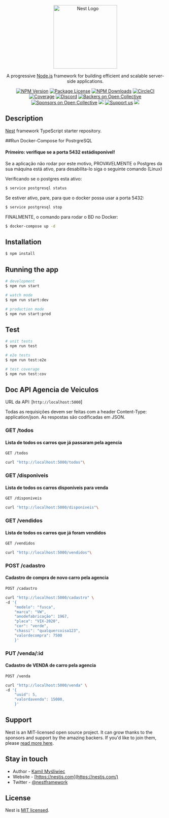 <p align="center">
  <a href="http://nestjs.com/" target="blank"><img src="https://nestjs.com/img/logo-small.svg" width="200" alt="Nest Logo" /></a>
</p>

[circleci-image]: https://img.shields.io/circleci/build/github/nestjs/nest/master?token=abc123def456
[circleci-url]: https://circleci.com/gh/nestjs/nest

  <p align="center">A progressive <a href="http://nodejs.org" target="_blank">Node.js</a> framework for building efficient and scalable server-side applications.</p>
    <p align="center">
<a href="https://www.npmjs.com/~nestjscore" target="_blank"><img src="https://img.shields.io/npm/v/@nestjs/core.svg" alt="NPM Version" /></a>
<a href="https://www.npmjs.com/~nestjscore" target="_blank"><img src="https://img.shields.io/npm/l/@nestjs/core.svg" alt="Package License" /></a>
<a href="https://www.npmjs.com/~nestjscore" target="_blank"><img src="https://img.shields.io/npm/dm/@nestjs/common.svg" alt="NPM Downloads" /></a>
<a href="https://circleci.com/gh/nestjs/nest" target="_blank"><img src="https://img.shields.io/circleci/build/github/nestjs/nest/master" alt="CircleCI" /></a>
<a href="https://coveralls.io/github/nestjs/nest?branch=master" target="_blank"><img src="https://coveralls.io/repos/github/nestjs/nest/badge.svg?branch=master#9" alt="Coverage" /></a>
<a href="https://discord.gg/G7Qnnhy" target="_blank"><img src="https://img.shields.io/badge/discord-online-brightgreen.svg" alt="Discord"/></a>
<a href="https://opencollective.com/nest#backer" target="_blank"><img src="https://opencollective.com/nest/backers/badge.svg" alt="Backers on Open Collective" /></a>
<a href="https://opencollective.com/nest#sponsor" target="_blank"><img src="https://opencollective.com/nest/sponsors/badge.svg" alt="Sponsors on Open Collective" /></a>
  <a href="https://paypal.me/kamilmysliwiec" target="_blank"><img src="https://img.shields.io/badge/Donate-PayPal-ff3f59.svg"/></a>
    <a href="https://opencollective.com/nest#sponsor"  target="_blank"><img src="https://img.shields.io/badge/Support%20us-Open%20Collective-41B883.svg" alt="Support us"></a>
  <a href="https://twitter.com/nestframework" target="_blank"><img src="https://img.shields.io/twitter/follow/nestframework.svg?style=social&label=Follow"></a>
</p>
  <!--[![Backers on Open Collective](https://opencollective.com/nest/backers/badge.svg)](https://opencollective.com/nest#backer)
  [![Sponsors on Open Collective](https://opencollective.com/nest/sponsors/badge.svg)](https://opencollective.com/nest#sponsor)-->

## Description

[Nest](https://github.com/nestjs/nest) framework TypeScript starter repository.

##Run Docker-Compose for PostrgreSQL

<h4>Primeiro: verifique se a porta 5432 estádisponível!</h4>
<p>Se a aplicação não rodar por este motivo, PROVAVELMENTE o Postgres da sua máquina está ativo, para desabilita-lo siga o seguinte comando (Linux)</p>

Verificando se o postgres esta ativo:
```bash
$ service postgresql status

```
Se estiver ativo, pare, para que o docker possa usar a porta 5432:
```bash
$ service postgresql stop
```

FINALMENTE, o comando para rodar o BD no Docker:
```bash
$ docker-compose up -d
```

## Installation

```bash
$ npm install
```

## Running the app

```bash
# development
$ npm run start

# watch mode
$ npm run start:dev

# production mode
$ npm run start:prod
```

## Test

```bash
# unit tests
$ npm run test

# e2e tests
$ npm run test:e2e

# test coverage
$ npm run test:cov
```

## Doc API Agencia de Veiculos

URL da API: [`http://localhost:5000`]

Todas as requisições devem ser feitas com a header Content-Type: application/json.
As respostas são codificadas em JSON.

### GET /todos

#### Lista de todos os carros que já passaram pela agencia

```bash
GET /todos
```

```bash
curl "http://localhost:5000/todos"\
```

### GET /disponiveis

#### Lista de todos os carros disponíveis para venda

```bash
GET /disponiveis
```

```bash
curl "http://localhost:5000/disponiveis"\
```
### GET /vendidos

#### Lista de todos os carros que já foram vendidos

```bash
GET /vendidos
```

```bash
curl "http://localhost:5000/vendidos"\
```

### POST /cadastro

#### Cadastro de compra de novo carro pela agencia

```bash
POST /cadastro
```

```bash
curl "http://localhost:5000/cadastro" \
-d '{
  	"modelo": "fusca",
	"marca": "VW",
  	"anodefabricação": 1967,
  	"placa": "VIX-2020",
  	"cor": "verde",
  	"chassi": "qualquercoisa123",
  	"valordecompra": 7500
    }'
```

### PUT /venda/:id

#### Cadastro de VENDA de carro pela agencia

```bash
POST /venda
```

```bash
curl "http://localhost:5000/venda" \
-d '{
	"uuid": 5,
  	"valordavenda": 15000,
    }'
```

## Support

Nest is an MIT-licensed open source project. It can grow thanks to the sponsors and support by the amazing backers. If you'd like to join them, please [read more here](https://docs.nestjs.com/support).

## Stay in touch

- Author - [Kamil Myśliwiec](https://kamilmysliwiec.com)
- Website - [https://nestjs.com](https://nestjs.com/)
- Twitter - [@nestframework](https://twitter.com/nestframework)

## License

Nest is [MIT licensed](LICENSE).
